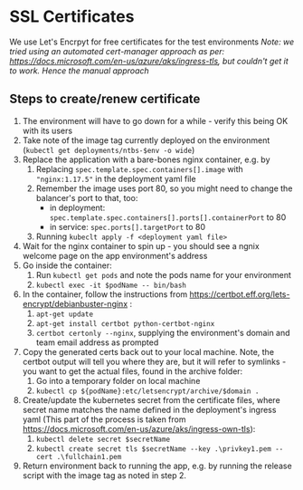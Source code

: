 # SSL Certificates
We use Let's Encrpyt for free certificates for the test environments
*Note: we tried using an automated cert-manager approach as per: https://docs.microsoft.com/en-us/azure/aks/ingress-tls, but couldn't get it to work. Hence the manual approach*

## Steps to create/renew certificate
1. The environment will have to go down for a while - verify this being OK with its users
1. Take note of the image tag currently deployed on the environment (`kubectl get deployments/ntbs-$env -o wide`) 
1. Replace the application with a bare-bones nginx container, e.g. by
    1. Replacing `spec.template.spec.containers[].image` with `"nginx:1.17.5"` in the deployment yaml file
    1. Remember the image uses port 80, so you might need to change the balancer's port to that, too:
        - in deployment: `spec.template.spec.containers[].ports[].containerPort` to 80
        - in service: `spec.ports[].targetPort` to 80
    1. Running `kubeclt apply -f <deployment yaml file>`
1. Wait for the nginx container to spin up - you should see a ngnix welcome page on the app environment's address
1. Go inside the container:
    1. Run `kubectl get pods` and note the pods name for your environment
    1. `kubectl exec -it $podName -- bin/bash`
1. In the container, follow the instructions from https://certbot.eff.org/lets-encrypt/debianbuster-nginx :
    1. `apt-get update`
    1. `apt-get install certbot python-certbot-nginx`
    1. `certbot certonly --nginx`, supplying the environment's domain and team email address as prompted
1. Copy the generated certs back out to your local machine. Note, the certbot output will tell you where they are, but it will refer to symlinks - you want to get the actual files, found in the archive folder:
    1. Go into a temporary folder on local machine
    1. `kubectl cp ${podName}:etc/letsencrypt/archive/$domain .`
1. Create/update the kubernetes secret from the certificate files, where secret name matches the name defined in the deployment's ingress yaml
(This part of the process is taken from https://docs.microsoft.com/en-us/azure/aks/ingress-own-tls):
    1. `kubectl delete secret $secretName`
    1. `kubectl create secret tls $secretName --key .\privkey1.pem --cert .\fullchain1.pem`
1. Return environment back to running the app, e.g. by running the release script with the image tag as noted in step 2.